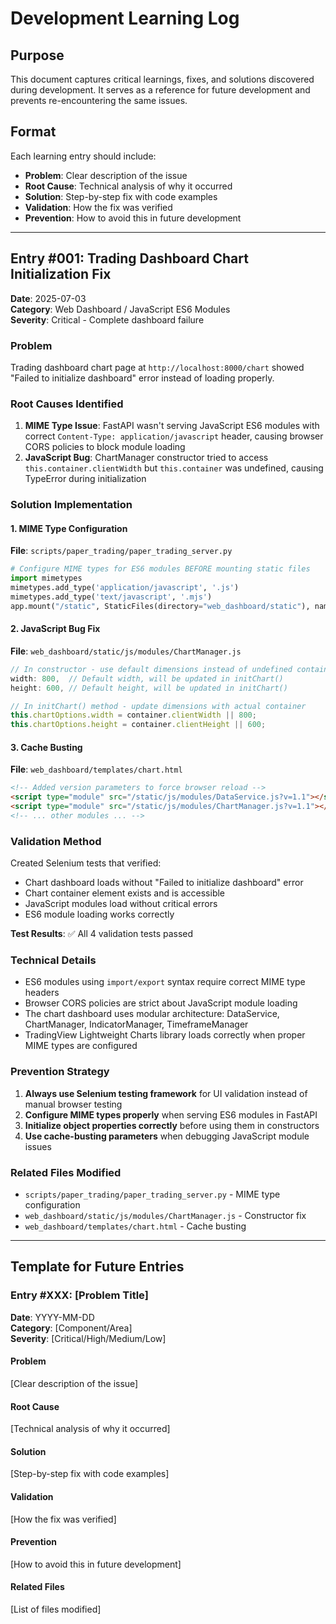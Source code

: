 # Development Learning Log

## Purpose
This document captures critical learnings, fixes, and solutions discovered during development. It serves as a reference for future development and prevents re-encountering the same issues.

## Format
Each learning entry should include:
- **Problem**: Clear description of the issue
- **Root Cause**: Technical analysis of why it occurred  
- **Solution**: Step-by-step fix with code examples
- **Validation**: How the fix was verified
- **Prevention**: How to avoid this in future development

---

## Entry #001: Trading Dashboard Chart Initialization Fix
**Date**: 2025-07-03  
**Category**: Web Dashboard / JavaScript ES6 Modules  
**Severity**: Critical - Complete dashboard failure  

### Problem
Trading dashboard chart page at `http://localhost:8000/chart` showed "Failed to initialize dashboard" error instead of loading properly.

### Root Causes Identified
1. **MIME Type Issue**: FastAPI wasn't serving JavaScript ES6 modules with correct `Content-Type: application/javascript` header, causing browser CORS policies to block module loading
2. **JavaScript Bug**: ChartManager constructor tried to access `this.container.clientWidth` but `this.container` was undefined, causing TypeError during initialization

### Solution Implementation

#### 1. MIME Type Configuration
**File**: `scripts/paper_trading/paper_trading_server.py`
```python
# Configure MIME types for ES6 modules BEFORE mounting static files
import mimetypes
mimetypes.add_type('application/javascript', '.js')
mimetypes.add_type('text/javascript', '.mjs')
app.mount("/static", StaticFiles(directory="web_dashboard/static"), name="static")
```

#### 2. JavaScript Bug Fix  
**File**: `web_dashboard/static/js/modules/ChartManager.js`
```javascript
// In constructor - use default dimensions instead of undefined container
width: 800,  // Default width, will be updated in initChart()
height: 600, // Default height, will be updated in initChart()

// In initChart() method - update dimensions with actual container
this.chartOptions.width = container.clientWidth || 800;
this.chartOptions.height = container.clientHeight || 600;
```

#### 3. Cache Busting
**File**: `web_dashboard/templates/chart.html`
```html
<!-- Added version parameters to force browser reload -->
<script type="module" src="/static/js/modules/DataService.js?v=1.1"></script>
<script type="module" src="/static/js/modules/ChartManager.js?v=1.1"></script>
<!-- ... other modules ... -->
```

### Validation Method
Created Selenium tests that verified:
- Chart dashboard loads without "Failed to initialize dashboard" error
- Chart container element exists and is accessible
- JavaScript modules load without critical errors
- ES6 module loading works correctly

**Test Results**: ✅ All 4 validation tests passed

### Technical Details
- ES6 modules using `import/export` syntax require correct MIME type headers
- Browser CORS policies are strict about JavaScript module loading
- The chart dashboard uses modular architecture: DataService, ChartManager, IndicatorManager, TimeframeManager
- TradingView Lightweight Charts library loads correctly when proper MIME types are configured

### Prevention Strategy
1. **Always use Selenium testing framework** for UI validation instead of manual browser testing
2. **Configure MIME types properly** when serving ES6 modules in FastAPI
3. **Initialize object properties correctly** before using them in constructors
4. **Use cache-busting parameters** when debugging JavaScript module issues

### Related Files Modified
- `scripts/paper_trading/paper_trading_server.py` - MIME type configuration
- `web_dashboard/static/js/modules/ChartManager.js` - Constructor fix
- `web_dashboard/templates/chart.html` - Cache busting

---

## Template for Future Entries

### Entry #XXX: [Problem Title]
**Date**: YYYY-MM-DD  
**Category**: [Component/Area]  
**Severity**: [Critical/High/Medium/Low]  

#### Problem
[Clear description of the issue]

#### Root Cause
[Technical analysis of why it occurred]

#### Solution
[Step-by-step fix with code examples]

#### Validation
[How the fix was verified]

#### Prevention
[How to avoid this in future development]

#### Related Files
[List of files modified] 